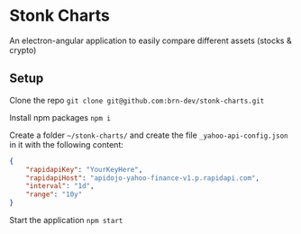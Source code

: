 # Stonk Charts
An electron-angular application to easily compare different assets (stocks & crypto)

## Setup

Clone the repo
`git clone git@github.com:brn-dev/stonk-charts.git`

Install npm packages
`npm i`

Create a folder `~/stonk-charts/` and create the file `_yahoo-api-config.json` in it with the following content:
```JSON
{
    "rapidapiKey": "YourKeyHere",
    "rapidapiHost": "apidojo-yahoo-finance-v1.p.rapidapi.com",
    "interval": "1d",
    "range": "10y"
}
```

Start the application
`npm start`